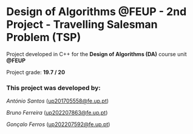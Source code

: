 # Design of Algorithms @FEUP - 2nd Project - Travelling Salesman Problem (TSP)

Project developed in C++ for the **Design of Algorithms (DA)** course unit **@FEUP**

Project grade: **19.7 / 20**

### This project was developed by:

*António Santos* (up201705558@fe.up.pt)

*Bruno Ferreira* (up202207863@fe.up.pt)

*Gonçalo Ferros* (up202207592@fe.up.pt)
